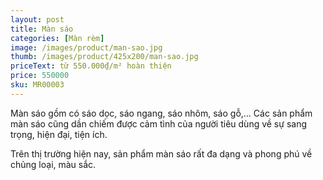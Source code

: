 ```yaml
---
layout: post
title: Màn sáo
categories: [Màn rèm]
image: /images/product/man-sao.jpg
thumb: /images/product/425x200/man-sao.jpg
priceText: từ 550.000₫/m² hoàn thiện
price: 550000
sku: MR00003
---
```


Màn sáo gồm có sáo dọc, sáo ngang, sáo nhôm, sáo gỗ,… Các sản phẩm màn sáo cũng dần chiếm được cảm tình của người tiêu dùng về sự sang trọng, hiện đại, tiện ích.

Trên thị trường hiện nay, sản phẩm màn sáo rất đa dạng và phong phú về chủng loại, màu sắc.